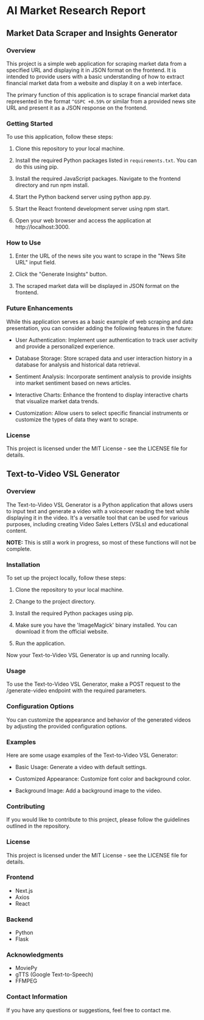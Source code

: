# AI Market Research Report

## Market Data Scraper and Insights Generator

### Overview

This project is a simple web application for scraping market data from a specified URL and displaying it in JSON format on the frontend. It is intended to provide users with a basic understanding of how to extract financial market data from a website and display it on a web interface.

The primary function of this application is to scrape financial market data represented in the format `^GSPC +0.59%` or similar from a provided news site URL and present it as a JSON response on the frontend.

### Getting Started

To use this application, follow these steps:

1. Clone this repository to your local machine.

2. Install the required Python packages listed in `requirements.txt`. You can do this using pip.

3. Install the required JavaScript packages. Navigate to the frontend directory and run npm install.

4. Start the Python backend server using python app.py.

5. Start the React frontend development server using npm start.

6. Open your web browser and access the application at http://localhost:3000.

### How to Use

1. Enter the URL of the news site you want to scrape in the "News Site URL" input field.

2. Click the "Generate Insights" button.

3. The scraped market data will be displayed in JSON format on the frontend.

### Future Enhancements

While this application serves as a basic example of web scraping and data presentation, you can consider adding the following features in the future:

- User Authentication: Implement user authentication to track user activity and provide a personalized experience.

- Database Storage: Store scraped data and user interaction history in a database for analysis and historical data retrieval.

- Sentiment Analysis: Incorporate sentiment analysis to provide insights into market sentiment based on news articles.

- Interactive Charts: Enhance the frontend to display interactive charts that visualize market data trends.

- Customization: Allow users to select specific financial instruments or customize the types of data they want to scrape.

### License

This project is licensed under the MIT License - see the LICENSE file for details.

## Text-to-Video VSL Generator

### Overview

The Text-to-Video VSL Generator is a Python application that allows users to input text and generate a video with a voiceover reading the text while displaying it in the video. It's a versatile tool that can be used for various purposes, including creating Video Sales Letters (VSLs) and educational content.

**NOTE:** This is still a work in progress, so most of these functions will not be complete.

### Installation

To set up the project locally, follow these steps:

1. Clone the repository to your local machine.

2. Change to the project directory.

3. Install the required Python packages using pip.

4. Make sure you have the 'ImageMagick' binary installed. You can download it from the official website.

5. Run the application.

Now your Text-to-Video VSL Generator is up and running locally.

### Usage

To use the Text-to-Video VSL Generator, make a POST request to the /generate-video endpoint with the required parameters.

### Configuration Options

You can customize the appearance and behavior of the generated videos by adjusting the provided configuration options.

### Examples

Here are some usage examples of the Text-to-Video VSL Generator:

- Basic Usage: Generate a video with default settings.

- Customized Appearance: Customize font color and background color.

- Background Image: Add a background image to the video.

### Contributing

If you would like to contribute to this project, please follow the guidelines outlined in the repository.

### License

This project is licensed under the MIT License - see the LICENSE file for details.

### Frontend

- Next.js
- Axios
- React

### Backend

- Python
- Flask

### Acknowledgments

- MoviePy
- gTTS (Google Text-to-Speech)
- FFMPEG

### Contact Information

If you have any questions or suggestions, feel free to contact me.
